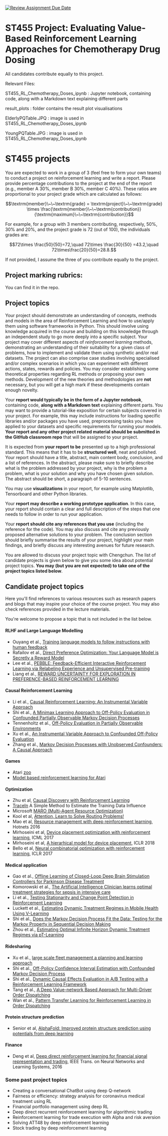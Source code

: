 [![Review Assignment Due Date](https://classroom.github.com/assets/deadline-readme-button-22041afd0340ce965d47ae6ef1cefeee28c7c493a6346c4f15d667ab976d596c.svg)](https://classroom.github.com/a/nkqeUzSC)
# ST455 Project: Evaluating Value-Based Reinforcement Learning Approaches for Chemotherapy Drug Dosing 

All candidates contribute equally to this project.

Relevant Files: 

ST455_RL_Chemotherapy_Doses_ipynb : Jupyter notebook, containing code, along with a Markdown text explaining different parts

result_plots                      : folder contains the result plot visualisations

ElderlyPQTable.JPQ                : image is used in ST455_RL_Chemotherapy_Doses_ipynb

YoungPQTable.JPG                  : image is used in ST455_RL_Chemotherapy_Doses_ipynb



# ST455 projects

You are expected to work in a group of 3 (feel free to form your own teams) to conduct a project on reinforcement learning and write a report. Please provide percentage contributions to the project at the end of the report (e.g., member A 30%, member B 30%, member C 40%). These ratios are proportional to your project grade which are calculated as follows:

$$\textrm{member}\~\~\textrm{grade} = \textrm{project}\~\~\textrm{grade} \times \frac{\textrm{member}\~\~\textrm{contribution}}{\textrm{maximum}\~\~\textrm{contribution}}$$

For example, for a group with 3 members contributing, respectively, 50%, 30% and 20%, and
the project grade is 72 (out of 100), the individuals grades are:

$$72\times \frac{50}{50}=72,\quad 72\times \frac{30}{50} =43.2,\quad 72\times\frac{20}{50}=28.8.$$

If not provided, I assume the three of you contribute equally to the project. 

## Project marking rubrics:

You can find it in the repo.

## Project topics 
 
Your project should demonstrate an understanding of concepts, methods and models in the area of Reinforcement Learning and how to use/apply them using software frameworks in Python. This should involve using knowledge acquired in the course and building on this knowledge through an independent study to go more deeply into a specific subject. Your project may cover different aspects of _reinforcement learning_ methods, demonstrating an understanding of their suitability for a given class of problems, how to implement and validate them using synthetic and/or real datasets. The project can also comprise case studies involving specialised and/or complex scenarios in which you can experiment with different actions, states, rewards and policies. You may consider establishing some theoretical properties regarding RL methods or proposing your own methods. Development of the new theories and methodologies are **not** necessary, but you will get a high mark if these developments contain enough novelty.
 
Your **report would typically be in the form of a Jupyter notebook**, containing code, **along with a Markdown text** explaining different parts. You may want to provide a tutorial-like exposition for certain subjects covered in your project. For example, this may include instructions for loading specific libraries and/or packages you have used, preprocessing tasks you have applied to your datasets and specific requirements for running your models. **Your report and any other project related material should be submitted in the GitHub classroom repo** that will be assigned to your project.
 
It is expected from **your report to be** presented up to a high professional standard. This means that it has to be **structured well**, neat and polished. 
Your report should have a title, abstract, main content body, conclusion, and a list of references. 
In the abstract, please make sure to briefly describe what is the problem addressed by your project, why is the problem a problem, 
what is your solution and why you have chosen given solution. The abstract should be short, a paragraph of 5-10 sentences. 

You may use **visualizations** in your report, for example using Matplotlib, Tensorboard and other Python libraries. 

Your **report may describe a working prototype application**. In this case, your report should contain a clear and full description of the steps that one needs to follow in order to run your application. 

Your **report should cite any references that you use** (including the reference for the code). You may also discuss and cite any previously proposed alternative solutions to your problem. The conclusion section should briefly summarise the results of your project, highlight your main findings, and briefly discuss any interesting avenues for future research.

You are allowed to discuss your project topic with Chengchun. The list of candidate projects is given below to give you some idea about potential project topics. **You may (but you are not expected) to take one of the project topics listed below**. 

## Candidate project topics

Here you'll find references to various resources such as research papers and blogs that may inspire your choice of the course project. You may also check references provided in the lecture materials.

You're welcome to propose a topic that is not included in the list below.

#### RLHF and Large Language Modelling

* Ouyang et al., [Training language models to follow instructions
with human feedback](https://proceedings.neurips.cc/paper_files/paper/2022/file/b1efde53be364a73914f58805a001731-Paper-Conference.pdf)
* Rafailov et al., [Direct Preference Optimization:
Your Language Model is Secretly a Reward Model](https://arxiv.org/pdf/2305.18290)
* Lee et al., [PEBBLE: Feedback-Efficient Interactive Reinforcement Learning
via Relabeling Experience and Unsupervised Pre-training](https://arxiv.org/pdf/2106.05091)
* Liang et al., [REWARD UNCERTAINTY FOR EXPLORATION IN
PREFERENCE-BASED REINFORCEMENT LEARNING](https://openreview.net/pdf?id=OWZVD-l-ZrC)

#### Causal Reinforcement Learning
* Li et al., [Causal Reinforcement Learning: An Instrumental Variable Approach](https://arxiv.org/abs/2103.04021)
* Shi et al., [A Minimax Learning Approach to Off-Policy Evaluation in Confounded Partially Observable Markov Decision Processes](https://arxiv.org/abs/2111.06784)
* Tennenholtz et al., [Off-Policy Evaluation in Partially Observable Environments](https://arxiv.org/pdf/1909.03739.pdf)
* Xu et al., [An Instrumental Variable Approach to
Confounded Off-Policy Evaluation](https://arxiv.org/pdf/2212.14468.pdf)
* Zhang et al., [Markov Decision Processes with Unobserved
Confounders: A Causal Approach](https://www.cs.purdue.edu/homes/eb/mdp-causal.pdf)

#### Games
* Atari [zoo](https://eng.uber.com/atari-zoo-deep-reinforcement-learning/)
* [Model based reinforcement learning for Atari](https://arxiv.org/pdf/1903.00374.pdf) 

#### Optimization

* Zhu et al, [Causal Discovery with Reinforcement Learning](https://arxiv.org/pdf/1906.04477.pdf)
* [TraceIn](https://ai.googleblog.com/2021/02/tracin-simple-method-to-estimate.html#:~:text=TracIn%20is%20a%20simple%2C%20easy,github%20linked%20in%20the%20paper.) A Simple Method to Estimate the Training Data Influence 
* Microsoft [MARO (Multi-Agent Resource Optimization)](https://github.com/microsoft/maro) 
* Kool et al, [Attention, Learn to Solve Routing Problems!](https://openreview.net/forum?id=ByxBFsRqYm) 
* Mao et al, [Resource management with deep reinforcement learning](https://people.csail.mit.edu/alizadeh/papers/deeprm-hotnets16.pdf), Hotnets 2016
* Mirhoseini et al, [Device placement optimization with reinforcement learning](https://arxiv.org/abs/1706.04972), ICML 2017
* Mirhoseini et al, [A hierarhical model for device placement](https://openreview.net/pdf?id=Hkc-TeZ0W), ICLR 2018
* Bello et al, [Neural combinatorial optimization with reinforcement learning](https://arxiv.org/pdf/1611.09940.pdf), ICLR 2017

#### Medical application

* Gao et al., [Offline Learning of Closed-Loop Deep Brain Stimulation
Controllers for Parkinson Disease Treatment](https://arxiv.org/pdf/2302.02477.pdf)
* Komorowski et al., [The Artificial Intelligence Clinician learns optimal treatment strategies for sepsis in intensive care](https://www.nature.com/articles/s41591-018-0213-5)
* Li et al., [Testing Stationarity and Change Point Detection in Reinforcement Learning
](https://arxiv.org/abs/2203.01707)
* Luckett et al., [Estimating Dynamic Treatment Regimes in Mobile Health Using V-Learning](https://www.tandfonline.com/doi/abs/10.1080/01621459.2018.1537919)
* Shi et al., [Does the Markov Decision Process Fit the Data:
Testing for the Markov Property in Sequential Decision Making](http://proceedings.mlr.press/v119/shi20c/shi20c.pdf)
* Zhou et al., [Estimating Optimal Infinite Horizon Dynamic
Treatment Regimes via pT-Learning](https://arxiv.org/pdf/2110.10719.pdf)

#### Ridesharing

* Xu et al., [large scale fleet management a planning and learning approach](https://users.wpi.edu/~yli15/courses/DS504Fall18/includes/p1774-lin.pdf)
* Shi et al., [Off-Policy Confidence Interval Estimation
with Confounded Markov Decision Process](https://arxiv.org/pdf/2202.10589.pdf)
* Shi et al., [Dynamic Causal Effects Evaluation in A/B Testing with a Reinforcement Learning Framework](https://www.tandfonline.com/doi/full/10.1080/01621459.2022.2027776)
* Tang et al., [A Deep Value-network Based Approach for Multi-Driver Order
Dispatching](https://arxiv.org/pdf/2106.04493.pdf)
* Wan et al., [Pattern Transfer Learning for Reinforcement Learning in Order Dispatching](https://arxiv.org/pdf/2105.13218.pdf)

#### Protein structure prediction

* Senior et al, [AlphaFold: Improved protein structure prediction using potentials from deep learning](https://deepmind.com/research/publications/AlphaFold-Improved-protein-structure-prediction-using-potentials-from-deep-learning)

#### Finance

* Deng et al, [Deep direct reinforcement learning for financial
signal representation and trading](http://www.cslt.org/mediawiki/images/a/aa/07407387.pdf), IEEE Trans. on Neural Networks and Learning Systems, 2016

### Some past project topics

* Creating a conversational ChatBot using deep Q-network
* Fairness or efficiency: strategy analysis for coronavirus medical treatment using RL
* Financial portfolio management using deep RL
* Deep direct recurrent reinforcement learning for algorithmic trading
* Reinforcement learning for trade execution with Alpha and risk aversion
* Solving ATT48 by deep reinforcement learning
* Stock trading by deep reinforcement learning
